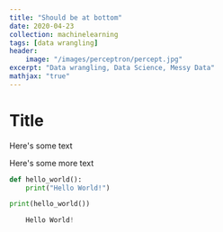 ```yaml
---
title: "Should be at bottom"
date: 2020-04-23
collection: machinelearning
tags: [data wrangling]
header:
    image: "/images/perceptron/percept.jpg"
excerpt: "Data wrangling, Data Science, Messy Data"
mathjax: "true"
---
```




# Title

Here's some text

Here's some more text


```python
def hello_world():
    print("Hello World!")

print(hello_world())
```

```python
    Hello World!
```
